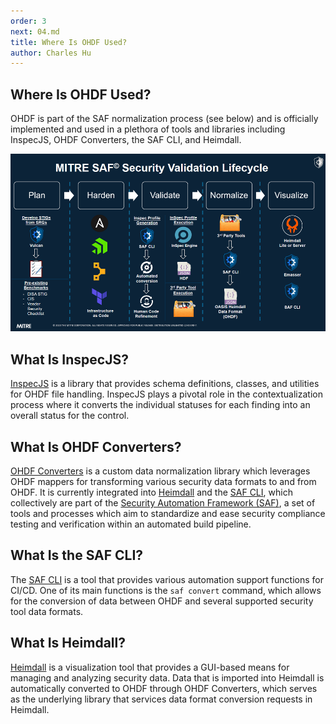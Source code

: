 ```yaml
---
order: 3
next: 04.md
title: Where Is OHDF Used?
author: Charles Hu
---
```


## Where Is OHDF Used?

OHDF is part of the SAF normalization process (see below) and is officially implemented and used in a plethora of tools and libraries including InspecJS, OHDF Converters, the SAF CLI, and Heimdall.

![](./img/saf_security_validation_lifecycle.png)

## What Is InspecJS?

[InspecJS](https://github.com/mitre/heimdall2/tree/master/libs/inspecjs) is a library that provides schema definitions, classes, and utilities for OHDF file handling. InspecJS plays a pivotal role in the contextualization process where it converts the individual statuses for each finding into an overall status for the control.

## What Is OHDF Converters?

[OHDF Converters](https://github.com/mitre/heimdall2/tree/master/libs/hdf-converters) is a custom data normalization library which leverages OHDF mappers for transforming various security data formats to and from OHDF. It is currently integrated into [Heimdall](https://github.com/mitre/heimdall2) and the [SAF CLI](https://github.com/mitre/saf), which collectively are part of the [Security Automation Framework (SAF)](https://saf.mitre.org/#/), a set of tools and processes which aim to standardize and ease security compliance testing and verification within an automated build pipeline.

## What Is the SAF CLI?

The [SAF CLI](https://github.com/mitre/saf) is a tool that provides various automation support functions for CI/CD. One of its main functions is the `saf convert` command, which allows for the conversion of data between OHDF and several supported security tool data formats.

## What Is Heimdall?

[Heimdall](https://github.com/mitre/heimdall2) is a visualization tool that provides a GUI-based means for managing and analyzing security data. Data that is imported into Heimdall is automatically converted to OHDF through OHDF Converters, which serves as the underlying library that services data format conversion requests in Heimdall.